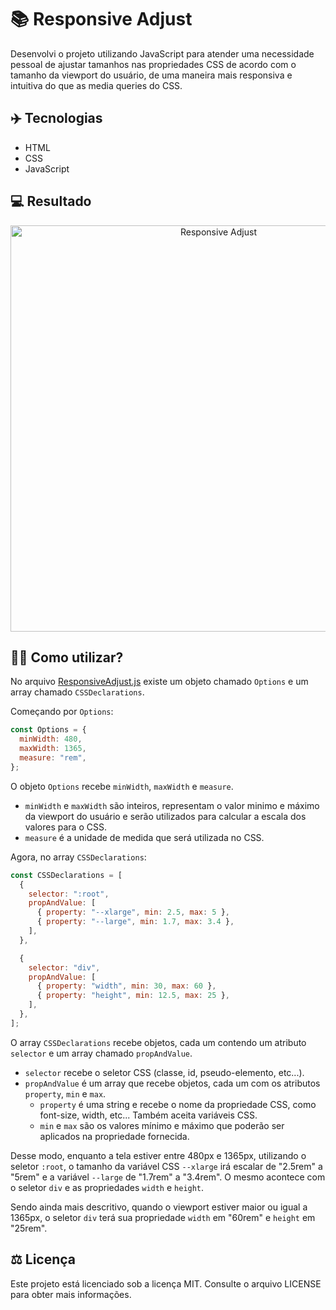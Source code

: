 # 📚 Responsive Adjust
Desenvolvi o projeto utilizando JavaScript para atender uma necessidade pessoal de ajustar tamanhos nas propriedades CSS de acordo com o tamanho da viewport do usuário, de uma maneira mais responsiva e intuitiva do que as media queries do CSS.

## ✈️ Tecnologias
- HTML
- CSS
- JavaScript

## 💻 Resultado
<div align="center">
  <img src="https://i.imgur.com/5gonwVC.gif" width="650px" alt="Responsive Adjust" />
</div>

## 🤷‍♂️ Como utilizar?
No arquivo <a href="https://github.com/RuuuFF/responsive-adjust/blob/master/ResponsiveAdjust.js">ResponsiveAdjust.js</a> existe um objeto chamado `Options` e um array chamado `CSSDeclarations`.

Começando por `Options`:
```js
const Options = {
  minWidth: 480,
  maxWidth: 1365,
  measure: "rem",
};
```
O objeto `Options` recebe `minWidth`, `maxWidth` e `measure`.
- `minWidth` e `maxWidth` são inteiros, representam o valor minimo e máximo da viewport do usuário e serão utilizados para calcular a escala dos valores para o CSS.
- `measure` é a unidade de medida que será utilizada no CSS.

Agora, no array `CSSDeclarations`:
```js
const CSSDeclarations = [
  {
    selector: ":root",
    propAndValue: [
      { property: "--xlarge", min: 2.5, max: 5 },
      { property: "--large", min: 1.7, max: 3.4 },
    ],
  },

  {
    selector: "div",
    propAndValue: [
      { property: "width", min: 30, max: 60 },
      { property: "height", min: 12.5, max: 25 },
    ],
  },
];
```

O array `CSSDeclarations` recebe objetos, cada um contendo um atributo `selector` e um array chamado `propAndValue`.
- `selector` recebe o seletor CSS (classe, id, pseudo-elemento, etc...).
- `propAndValue` é um array que recebe objetos, cada um com os atributos  `property`, `min` e `max`.
  - `property` é uma string e recebe o nome da propriedade CSS, como font-size, width, etc... Também aceita variáveis CSS.
  - `min` e `max` são os valores mínimo e máximo que poderão ser aplicados na propriedade fornecida.

Desse modo, enquanto a tela estiver entre 480px e 1365px, utilizando o seletor `:root`, o tamanho da variável CSS `--xlarge` irá escalar de "2.5rem" a "5rem" e a variável `--large` de "1.7rem" a "3.4rem". O mesmo acontece com o seletor `div` e as propriedades `width` e `height`.

Sendo ainda mais descritivo, quando o viewport estiver maior ou igual a 1365px, o seletor `div` terá sua propriedade `width` em "60rem" e `height` em "25rem".

## ⚖ Licença
Este projeto está licenciado sob a licença MIT. Consulte o arquivo LICENSE para obter mais informações.
